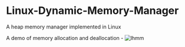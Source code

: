 # Linux-Dynamic-Memory-Manager
A heap memory manager implemented in Linux

A demo of memory allocation and deallocation -
![lhmm](https://github.com/kaustubhshan27/linux-heap-memory-manager/assets/32894621/1047f340-1cb4-4e9a-88f1-63579e203f39)

